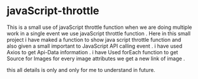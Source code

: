 # javaScript-throttle
This is a small use of javaScript throttle function when we are doing multiple work in a single event we use javaScript throttle function . 
Here in this small project i have maked a function to show java script throttle function and also given a small important to JavaScript API calling event . i have used Axios to get Api-Data information . i have Used forEach function to get Source for Images for every image attributes we get a new link of image .

this all details is only and only for me to understand in future.
